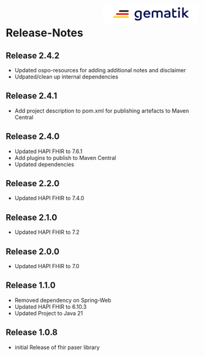 <img align="right" width="250" height="47" src="media/Gematik_Logo_Flag.png"/> <br/>    

# Release-Notes 

## Release 2.4.2
* Updated ospo-resources for adding additional notes and disclaimer
* Udpated/clean up internal dependencies

## Release 2.4.1
* Add project description to pom.xml for publishing artefacts to Maven Central

## Release 2.4.0
* Updated HAPI FHIR to 7.6.1
* Add plugins to publish to Maven Central
* Updated dependencies

## Release 2.2.0
* Updated HAPI FHIR to 7.4.0

## Release 2.1.0
* Updated HAPI FHIR to 7.2

## Release 2.0.0
* Updated HAPI FHIR to 7.0

## Release 1.1.0
* Removed dependency on Spring-Web
* Updated HAPI FHIR to 6.10.3
* Updated Project to Java 21

## Release 1.0.8
* initial Release of fhir paser library
